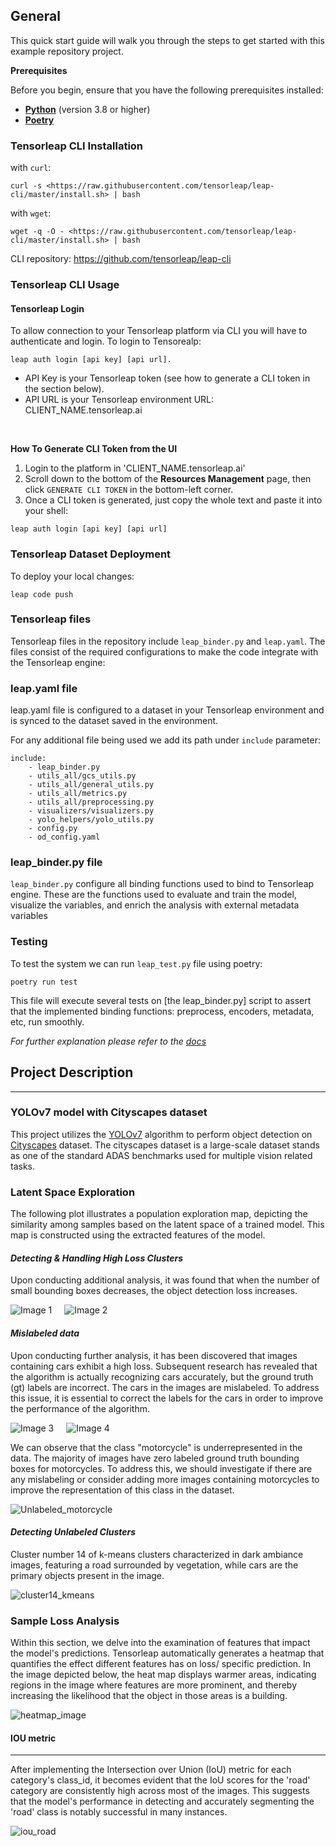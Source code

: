 ## General
This quick start guide will walk you through the steps to get started with this example repository project.

**Prerequisites**

Before you begin, ensure that you have the following prerequisites installed:

- **[Python](https://www.python.org/)** (version 3.8 or higher)
- **[Poetry](https://python-poetry.org/)**

### Tensorleap **CLI Installation**

with `curl`:

```
curl -s <https://raw.githubusercontent.com/tensorleap/leap-cli/master/install.sh> | bash
```

with `wget`:

```
wget -q -O - <https://raw.githubusercontent.com/tensorleap/leap-cli/master/install.sh> | bash
```

CLI repository: https://github.com/tensorleap/leap-cli

### Tensorleap CLI Usage

#### Tensorleap **Login**
To allow connection to your Tensorleap platform via CLI you will have to authenticate and login.
To login to Tensorealp:

```
leap auth login [api key] [api url].
```

- API Key is your Tensorleap token (see how to generate a CLI token in the section below).
- API URL is your Tensorleap environment URL: CLIENT_NAME.tensorleap.ai

<br> 

**How To Generate CLI Token from the UI**

1. Login to the platform in 'CLIENT_NAME.tensorleap.ai'
2. Scroll down to the bottom of the **Resources Management** page, then click `GENERATE CLI TOKEN`  in the bottom-left corner.
3. Once a CLI token is generated, just copy the whole text and paste it into your shell:

```
leap auth login [api key] [api url]
```

### Tensorleap Dataset Deployment

To deploy your local changes:

```
leap code push
```

### **Tensorleap files**

Tensorleap files in the repository include `leap_binder.py` and `leap.yaml`. The files consist of the  required
configurations to make the code integrate with the Tensorleap engine:

### **leap.yaml file**
leap.yaml file is configured to a dataset in your Tensorleap environment and is synced to the dataset saved in the environment.

For any additional file being used we add its path under `include` parameter:

```
include:
    - leap_binder.py
    - utils_all/gcs_utils.py
    - utils_all/general_utils.py
    - utils_all/metrics.py
    - utils_all/preprocessing.py
    - visualizers/visualizers.py
    - yolo_helpers/yolo_utils.py
    - config.py
    - od_config.yaml
```

### **leap_binder.py file**
`leap_binder.py` configure all binding functions used to bind to Tensorleap engine. These are the functions used to 
evaluate and train the model, visualize the variables, and enrich the analysis with external metadata variables

### Testing

To test the system we can run `leap_test.py` file using poetry:

```
poetry run test
```

This file will execute several tests on [the leap_binder.py] script to assert that the implemented binding functions: 
preprocess, encoders,  metadata, etc,  run smoothly.

*For further explanation please refer to the [docs](https://docs.tensorleap.ai/)*

## Project Description
_____________________________________________
### YOLOv7 model with Cityscapes dataset

This project utilizes the [YOLOv7]() algorithm to perform object detection on [Cityscapes]() dataset. The 
cityscapes dataset is a large-scale dataset stands as one of the standard ADAS benchmarks used for multiple vision
related tasks.


### Latent Space Exploration
The following plot illustrates a population exploration map, depicting the similarity among samples based on the latent 
space of a trained model. This map is constructed using the extracted features of the model.

#### *Detecting & Handling High Loss Clusters*
Upon conducting additional analysis, it was found that when the number of small bounding boxes decreases, 
the object detection loss increases.

<div style="display: flex">
  <img src="screen_shots/high_loss_small_bboxes.png" alt="Image 1" style="margin-right: 10px;">
  <img src="screen_shots/img.png" alt="Image 2" style="margin-left: 10px;">
</div>

#### *Mislabeled data*

Upon conducting further analysis, it has been discovered that images containing cars exhibit a high loss. Subsequent 
research has revealed that the algorithm is actually recognizing cars accurately, but the ground truth (gt) labels are 
incorrect. The cars in the images are mislabeled. To address this issue, it is essential to correct the labels for the 
cars in order to improve the performance of the algorithm.

<div style="display: flex">
  <img src="screen_shots/bb_gt_car.png" alt="Image 3" style="margin-right: 10px;">
  <img src="screen_shots/bb_car.png" alt="Image 4" style="margin-left: 10px;">
</div>

We can observe that the class "motorcycle" is underrepresented in the data. The majority of images have zero labeled 
ground truth bounding boxes for motorcycles. To address this, we should investigate if there are any mislabeling or 
consider adding more images containing motorcycles to improve the representation of this class in the dataset.

![Unlabeled_motorcycle](screen_shots/Unlabeled_motorcycle.png)


#### *Detecting Unlabeled Clusters*

Cluster number 14 of k-means clusters characterized in dark ambiance images, featuring a road surrounded by vegetation, 
while cars are the primary objects present in the image.

![cluster14_kmeans](screen_shots/cluster14_kmeans.png)

### Sample Loss Analysis

Within this section, we delve into the examination of features that impact the model's predictions. 
Tensorleap automatically generates a heatmap that quantifies the effect different features has on loss/ specific prediction.
In the image depicted below, the heat map displays warmer areas, indicating regions in the image where features are more
prominent, and thereby increasing the likelihood that the object in those areas is a building.

![heatmap_image](screen_shots/heatmap.png)

#### IOU metric
------------------------------
After implementing the Intersection over Union (IoU) metric for each category's class_id, it becomes evident that the 
IoU scores for the 'road' category are consistently high across most of the images. This suggests that the model's 
performance in detecting and accurately segmenting the 'road' class is notably successful in many instances.

![iou_road](screen_shots/iou_road.png)







